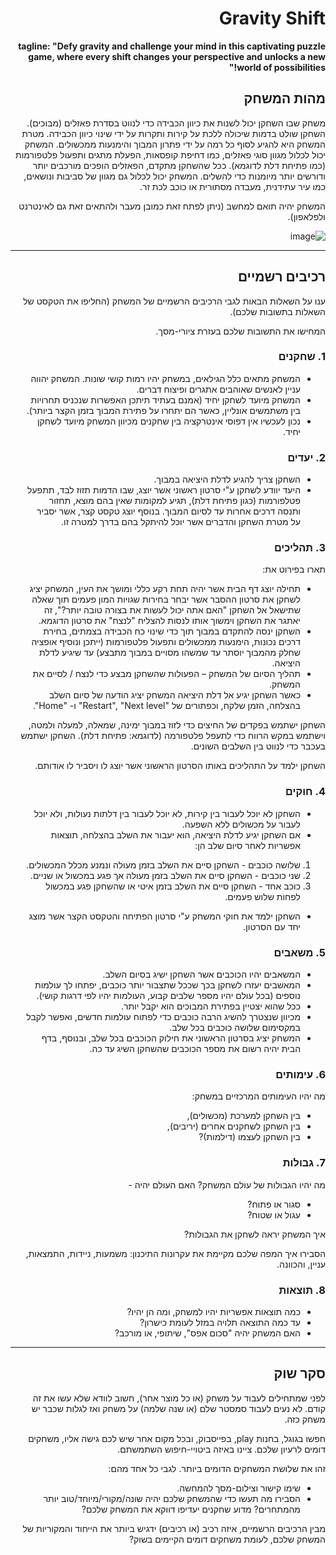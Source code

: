 <div dir='rtl' lang='he'>

# Gravity Shift

**tagline: "Defy gravity and challenge your mind in this captivating puzzle game, where every shift changes your perspective and unlocks a new world of possibilities!"**
## מהות המשחק
משחק שבו השחקן יכול לשנות את כיוון הכבידה כדי לנווט בסדרת פאזלים (מבוכים). השחקן שולט בדמות שיכולה ללכת על קירות ותקרות על ידי שינוי כיוון הכבידה. מטרת המשחק היא להגיע לסוף כל רמה על ידי פתרון המבוך והימנעות ממכשולים. המשחק יכול לכלול מגוון סוגי פאזלים, כמו דחיפת קופסאות, הפעלת מתגים ותפעול פלטפורמות (כמו פתיחת דלת לדוגמא).
ככל שהשחקן מתקדם, הפאזלים הופכים מורכבים יותר ודורשים יותר מיומנות כדי להשלים. המשחק יכול לכלול גם מגוון של סביבות ונושאים, כמו עיר עתידנית, מעבדה מסתורית או כוכב לכת זר.

המשחק יהיה תואם למחשב (ניתן לפתח זאת כמובן מעבר ולהתאים זאת גם לאינטרנט ולפלאפון).


![image](https://user-images.githubusercontent.com/63747865/226174013-90d76616-4211-4cfc-9a1f-76f3deb25d05.png)

---


## רכיבים רשמיים

ענו על השאלות הבאות לגבי הרכיבים הרשמיים של המשחק
(החליפו את הטקסט של השאלות בתשובות שלכם).

המחישו את התשובות שלכם בעזרת ציורי-מסך.

### 1. שחקנים

* המשחק מתאים כלל הגילאים, במשחק יהיו רמות קושי שונות. המשחק יהווה עניין לאנשים שאוהבים אתגרים ופיצוח דברים.
* המשחק מיועד לשחקן יחיד (אמנם בעתיד תיתכן האפשרות שנכניס תחרויות בין משתמשים אונליין, כאשר הם יתחרו על פתירת המבוך בזמן הקצר ביותר). 
* נכון לעכשיו אין דפוסי אינטרקציה בין שחקנים מכיוון המשחק מיועד לשחקן יחיד.

### 2. יעדים

* השחקן צריך להגיע לדלת היציאה במבוך.
* היעד יוודע לשחקן ע"י סרטון ראשוני אשר יוצג, שבו הדמות תזוז לבד, תתפעל פטלפורמות (כגון פתיחת דלת), תגיע למקומות שאין בהם מוצא, תחזור ותנסה דרכים אחרות עד לסיום המבוך. בנוסף יוצג טקסט קצר, אשר יסביר על מטרת השחקן והדברים אשר יוכל להיתקל בהם בדרך למטרה זו.


### 3. תהליכים

תארו בפירוט את:

* תחילה יוצג דף הבית אשר יהיה תחת  רקע כללי ומושך את העין, המשחק יציג לשחקן את סרטון ההסבר אשר יבחר בחירות שגויות המון פעמים תוך שאלה שתישאל אל השחקן "האם אתה יכול לעשות את בצורה טובה יותר?", זה יאתגר את השחקן וימשוך אותו לנסות להצליח "לנצח" את סרטון הדוגמא.
* השחקן ינסה להתקדם במבוך תוך כדי שינוי כח הכבידה בצמתים, בחירת דרכים נכונות, הימנעות ממכשולים ותפעול פלטפורמות (ייתכן ונוסיף אופציה שחלק מהמבוך יוסתר עד שמשהו מסויים במבוך מתבצע) עד שיגיע לדלת היציאה.
*	תהליך הסיום של המשחק – הפעולות שהשחקן מבצע כדי לנצח / לסיים את המשחק.
* כאשר השחקן יגיע אל דלת היציאה המשחק יציג הודעה של סיום השלב בהצלחה, הזמן שלקח, וכפתורים של "Restart", "Next level" ו- "Home".
 
 השחקן ישתמש בפקדים של החיצים כדי לזוז במבוך ימינה, שמאלה, למעלה ולמטה, וישתמש במקש הרווח כדי לתעפל פלטפורמה (לדוגמא: פתיחת דלת). השחקן ישתמש בעכבר כדי לנווט בין השלבים השונים.

השחקן ילמד על התהליכים באותו הסרטון הראשוני אשר יוצג לו ויסביר לו אודותם.

### 4. חוקים

* השחקן לא יוכל לעבור בין קירות, לא יוכל לעבור בין דלתות נעולות, ולא יוכל לעבור על מכשולים ללא השפעה.
* אם השחקן יגיע לדלת היציאה, הוא יעבור את השלב בהצלחה, תוצאות אפשריות לאחר סיום שלב הן:
1. שלושה כוכבים - השחקן סיים את השלב בזמן מעולה ונמנע מכלל המכשולים.
2. שני כוכבים - השחקן סיים את השלב בזמן מעולה אך פגע במכשול או שניים.
3. כוכב אחד - השחקן סיים את השלב בזמן איטי או שהשחקן פגע במכשול לפחות שלוש פעמים.
* השחקן ילמד את חוקי המשחק ע"י סרטון הפתיחה והטקסט הקצר אשר מוצג יחד עם הסרטון.


### 5. משאבים

* המשאבים יהיו הכוכבים אשר השחקן ישיג בסיום השלב.
* המאשבים יעזרו לשחקן בכך שככל שתצבור יותר כוכבים, יפתחו לך עולמות נוספים (בכל עולם יהיו מספר שלבים קבוע, העולמות יהיו לפי דרגות קושי).
* ככל שהוא יצטיין בפתירת המבוכים הוא יקבל יותר.
* מכיוון שנצטרך להשיג הרבה כוכבים כדי לפתוח עולמות חדשים, ואפשר לקבל במקסימום שלושה כוכבים בכל שלב.
* המשחק יציג בסרטון הראשוני את חילוק הכוכבים בכל שלב, ובנוסף, בדף הבית יהיה רשום את מספר הכוכבים שהשחקן השיג עד כה.

### 6. עימותים

מה יהיו העימותים המרכזיים במשחק:

* בין השחקן למערכת (מכשולים),
* בין השחקן לשחקנים אחרים (יריבים),
* בין השחקן לעצמו (דילמות)? 


### 7. גבולות

מה יהיו הגבולות של עולם המשחק? האם העולם יהיה - 
* סגור או פתוח?
*  עגול או שטוח? 

 איך המשחק יראה לשחקן את הגבולות? 
 
 הסבירו איך המפה שלכם מקיימת את עקרונות התיכנון: משמעות, ניידות, התמצאות, עניין, והכוונה.


### 8. תוצאות

* כמה תוצאות אפשריות יהיו למשחק, ומה הן יהיו? 
* עד כמה התוצאה תלויה במזל לעומת כישרון? 
* האם המשחק יהיה "סכום אפס", שיתופי, או מורכב?

---

## סקר שוק

לפני שמתחילים לעבוד על משחק (או כל מוצר אחר), חשוב לוודא שלא עשו את זה קודם. לא נעים לעבוד סמסטר שלם (או שנה שלמה) על משחק ואז לגלות שכבר יש משחק כזה. 

חפשו בגוגל, בחנות play, בפייסבוק, ובכל מקום אחר שיש לכם גישה אליו, משחקים דומים לרעיון שלכם. ציינו באיזה ביטויי-חיפוש השתמשתם.

זהו את שלושת המשחקים הדומים ביותר. לגבי כל אחד מהם:

* שימו קישור וצילום-מסך להמחשה.
* הסבירו מה תעשו כדי שהמשחק שלכם יהיה שונה/מקורי/מיוחד/טוב יותר מהמתחרים?  מדוע שחקנים יעדיפו דווקא את המשחק שלכם?

מבין הרכיבים הרשמיים, 
איזה רכיב (או רכיבים) ידגיש ביותר את הייחוד והמקוריות של המשחק שלכם, לעומת משחקים דומים הקיימים בשוק?


</div>
